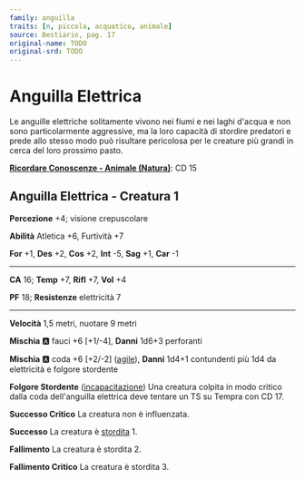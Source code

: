 ```yaml
---
family: anguilla
traits: [n, piccola, acquatico, animale]
source: Bestiario, pag. 17
original-name: TODO
original-srd: TODO
---
```


# Anguilla Elettrica

Le anguille elettriche solitamente vivono nei fiumi e nei laghi d'acqua e non sono particolarmente aggressive, ma la loro capacità di stordire predatori e prede allo stesso modo può risultare pericolosa per le creature più grandi in cerca del loro prossimo pasto.

**[Ricordare Conoscenze - Animale (Natura)](/azioni/ricordare-conoscenze)**: CD 15

## Anguilla Elettrica - Creatura 1

**Percezione** +4; visione crepuscolare

**Abilità** Atletica +6, Furtività +7

**For** +1, **Des** +2, **Cos** +2, **Int** -5, **Sag** +1, **Car** -1

***

**CA** 16; **Temp** +7, **Rifl** +7, **Vol** +4

**PF** 18; **Resistenze** elettricità 7

***

**Velocità** 1,5 metri, nuotare 9 metri

**Mischia** :a: fauci +6 \[+1/-4], **Danni** 1d6+3 perforanti

**Mischia** :a: coda +6 \[+2/-2] ([agile](/tratti/agile)), **Danni** 1d4+1 contundenti più 1d4 da elettricità e folgore stordente

**Folgore Stordente** ([incapacitazione](/tratti/incapacitazione)) Una creatura colpita in modo critico dalla coda dell'anguilla elettrica deve tentare un TS su Tempra con CD 17.

**Successo Critico** La creatura non è influenzata.

**Successo** La creatura è [stordita](/condizioni/stordito) 1.

**Fallimento** La creatura è stordita 2.

**Fallimento Critico** La creatura è stordita 3.
